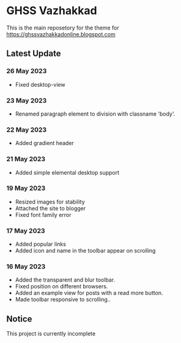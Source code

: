 # GHSS Vazhakkad
This is the main reposetory for the theme for https://ghssvazhakkadonline.blogspot.com

## Latest Update

### 26 May 2023

* Fixed desktop-view

### 23 May 2023

* Renamed paragraph element to division with classname 'body'.

### 22 May 2023

* Added gradient header

### 21 May 2023

* Added simple elemental desktop support

### 19 May 2023

* Resized images for stability
* Attached the site to blogger
* Fixed font family error

### 17 May 2023

* Added popular links
* Added icon and name in the toolbar appear on scrolling

### 16 May 2023

* Added the transparent and blur toolbar.
* Fixed position on different browsers.
* Added an example view for posts with a read more button.
* Made toolbar responsive to scrolling..

## Notice

This project is currently incomplete
